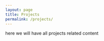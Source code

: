 ```yaml
---
layout: page
title: Projects
permalink: /projects/
---
```


<p>here we will have all projects related content</p>
